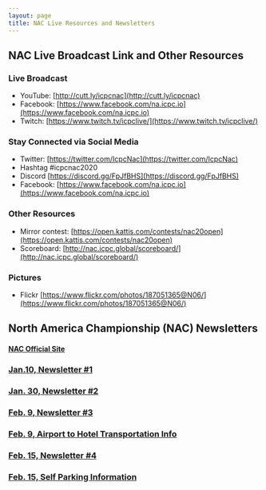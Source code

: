 ```yaml
---
layout: page
title: NAC Live Resources and Newsletters
---
```


## NAC Live Broadcast Link and Other Resources
### Live Broadcast
- YouTube: [http://cutt.ly/icpcnac](http://cutt.ly/icpcnac)
- Facebook: [https://www.facebook.com/na.icpc.io](https://www.facebook.com/na.icpc.io)
- Twitch: [https://www.twitch.tv/icpclive/](https://www.twitch.tv/icpclive/)

### Stay Connected via Social Media
- Twitter: [https://twitter.com/IcpcNac](https://twitter.com/IcpcNac)
- Hashtag #icpcnac2020
- Discord [https://discord.gg/FpJfBHS](https://discord.gg/FpJfBHS)
- Facebook: [https://www.facebook.com/na.icpc.io](https://www.facebook.com/na.icpc.io)

### Other Resources
- Mirror contest: [https://open.kattis.com/contests/nac20open](https://open.kattis.com/contests/nac20open)
- Scoreboard: [http://nac.icpc.global/scoreboard/](http://nac.icpc.global/scoreboard/)


### Pictures
- Flickr [https://www.flickr.com/photos/187051365@N06/](https://www.flickr.com/photos/187051365@N06/)


## North America Championship (NAC) Newsletters

#### [NAC Official Site](http://nac.icpc.global)

### [Jan.10, Newsletter #1](/nac/Jan10-Letter1.pdf)

### [Jan. 30, Newsletter #2](/nac/Jan30-Letter2.pdf)

### [Feb. 9, Newsletter #3](/nac/Feb9-Letter3.pdf)

### [Feb. 9, Airport to Hotel Transportation Info](/nac/AirportToHotelTransportation.pdf)

### [Feb. 15, Newsletter #4](/nac/Feb14-newsletter4.pdf)

### [Feb. 15, Self Parking Information](/nac/SelfParkingInfo.pdf)